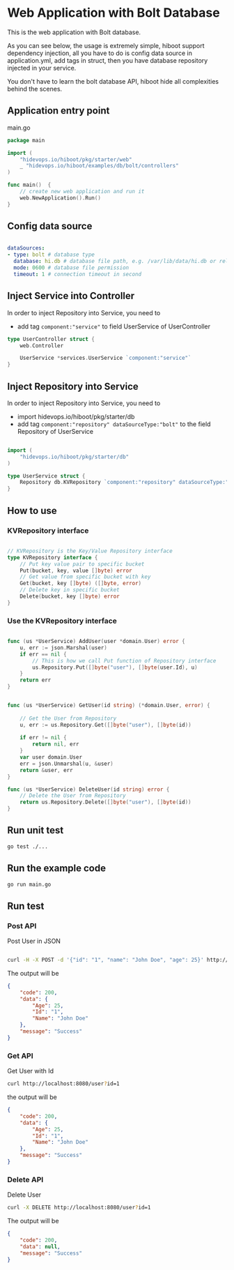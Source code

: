 # Web Application with Bolt Database

This is the web application with Bolt database.

As you can see below, the usage is extremely simple, hiboot support dependency injection, all you have to do is config data source in application.yml, add tags in struct, then you have database repository injected in your service.

You don't have to learn the bolt database API, hiboot hide all complexities behind the scenes.

## Application entry point 

main.go

```go
package main

import (
	"hidevops.io/hiboot/pkg/starter/web"
	_ "hidevops.io/hiboot/examples/db/bolt/controllers"
)

func main()  {
	// create new web application and run it
	web.NewApplication().Run()
}
```

## Config data source

```yaml

dataSources:
- type: bolt # database type
  database: hi.db # database file path, e.g. /var/lib/data/hi.db or relative path hi.db
  mode: 0600 # database file permission
  timeout: 1 # connection timeout in second


```

## Inject Service into Controller

In order to inject Repository into Service, you need to 

* add tag `component:"service"` to field UserService of UserController

```go
type UserController struct {
	web.Controller

	UserService *services.UserService `component:"service"`
}

```

## Inject Repository into Service

In order to inject Repository into Service, you need to 

* import hidevops.io/hiboot/pkg/starter/db
* add tag `component:"repository" dataSourceType:"bolt"` to the field Repository of UserService


```go

import (
	"hidevops.io/hiboot/pkg/starter/db"
)

type UserService struct {
	Repository db.KVRepository `component:"repository" dataSourceType:"bolt"`
}

```

## How to use

### KVRepository interface

```go

// KVRepository is the Key/Value Repository interface
type KVRepository interface {
	// Put key value pair to specific bucket
	Put(bucket, key, value []byte) error
	// Get value from specific bucket with key
	Get(bucket, key []byte) ([]byte, error)
	// Delete key in specific bucket
	Delete(bucket, key []byte) error
}

```

### Use the KVRepository interface

```go

func (us *UserService) AddUser(user *domain.User) error {
	u, err := json.Marshal(user)
	if err == nil {
		// This is how we call Put function of Repository interface
		us.Repository.Put([]byte("user"), []byte(user.Id), u)
	}
	return err
}


func (us *UserService) GetUser(id string) (*domain.User, error) {
	
	// Get the User from Repository
	u, err := us.Repository.Get([]byte("user"), []byte(id))
	
	if err != nil {
		return nil, err
	}
	var user domain.User
	err = json.Unmarshal(u, &user)
	return &user, err
}

func (us *UserService) DeleteUser(id string) error {
	// Delete the User from Repository
	return us.Repository.Delete([]byte("user"), []byte(id))
}

```

## Run unit test
```bash
go test ./...
```

## Run the example code
```bash
go run main.go
```

## Run test

### Post API

Post User in JSON

```bash

curl -H -X POST -d '{"id": "1", "name": "John Doe", "age": 25}' http://localhost:8080/user

```

The output will be 

```json
{
    "code": 200, 
    "data": {
        "Age": 25, 
        "Id": "1", 
        "Name": "John Doe"
    }, 
    "message": "Success"
}
```

### Get API

Get User with Id

```bash
curl http://localhost:8080/user?id=1
```

the output will be

```json
{
    "code": 200, 
    "data": {
        "Age": 25, 
        "Id": "1", 
        "Name": "John Doe"
    }, 
    "message": "Success"
}
```

### Delete API

Delete User

```bash
curl -X DELETE http://localhost:8080/user?id=1  
```

The output will be

```json
{
    "code": 200, 
    "data": null, 
    "message": "Success"
}

```